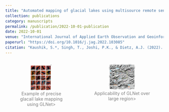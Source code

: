 ```yaml
---
title: "Automated mapping of glacial lakes using multisource remote sensing data and deep convolutional neural network"
collection: publications
category: manuscripts
permalink: /publication/2022-10-01-publication
date: 2022-10-01
venue: "International Journal of Applied Earth Observation and Geoinformation"
paperurl: "https://doi.org/10.1016/j.jag.2022.103085"
citation: "Kaushik, S.*, Singh, T., Joshi, P.K., & Dietz, A.J. (2022). Automated mapping of glacial lakes using multisource remote sensing data and deep convolutional neural network. International Journal of Applied Earth Observation and Geoinformation."
---
```


<div style="display: flex; justify-content: center; gap: 10px;">
    <figure style="text-align: center;">
        <img src="../images/AEO1.jpg" alt="AEO1" style="width: 45%;">
        <figcaption style="font-size: 14px; color: gray;"> Example of precise glacail lake mapping using GLNet>
    </figure>
    <figure style="text-align: center;">
        <img src="../images/AEO2.jpg" alt="AEO2" style="width: 45%;">
        <figcaption style="font-size: 14px; color: gray;">Applicability of GLNet over large region>
    </figure>
</div>
